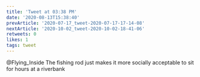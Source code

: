 ```yaml
---
title: 'Tweet at 03:38 PM'
date: '2020-08-13T15:38:40'
prevArticle: '2020-07-17_tweet-2020-07-17-17-14-08'
nextArticle: '2020-10-02_tweet-2020-10-02-18-41-06'
retweets: 0
likes: 1
tags: tweet
---
```

@Flying_Inside The fishing rod just makes it more socially acceptable to sit for hours at a riverbank